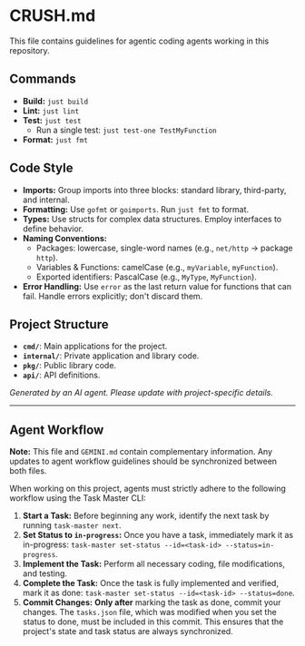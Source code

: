 # CRUSH.md

This file contains guidelines for agentic coding agents working in this repository.

## Commands

- **Build:** `just build`
- **Lint:** `just lint`
- **Test:** `just test`
  - Run a single test: `just test-one TestMyFunction`
- **Format:** `just fmt`

## Code Style

- **Imports:** Group imports into three blocks: standard library, third-party, and internal.
- **Formatting:** Use `gofmt` or `goimports`. Run `just fmt` to format.
- **Types:** Use structs for complex data structures. Employ interfaces to define behavior.
- **Naming Conventions:**
  - Packages: lowercase, single-word names (e.g., `net/http` -> package `http`).
  - Variables & Functions: camelCase (e.g., `myVariable`, `myFunction`).
  - Exported identifiers: PascalCase (e.g., `MyType`, `MyFunction`).
- **Error Handling:** Use `error` as the last return value for functions that can fail. Handle errors explicitly; don't discard them.

## Project Structure

- **`cmd/`**: Main applications for the project.
- **`internal/`**: Private application and library code.
- **`pkg/`**: Public library code.
- **`api/`**: API definitions.

*Generated by an AI agent. Please update with project-specific details.*

---
## Agent Workflow

**Note:** This file and `GEMINI.md` contain complementary information. Any updates to agent workflow guidelines should be synchronized between both files.

When working on this project, agents must strictly adhere to the following workflow using the Task Master CLI:

1.  **Start a Task:** Before beginning any work, identify the next task by running `task-master next`.
2.  **Set Status to `in-progress`:** Once you have a task, immediately mark it as in-progress: `task-master set-status --id=<task-id> --status=in-progress`.
3.  **Implement the Task:** Perform all necessary coding, file modifications, and testing.
4.  **Complete the Task:** Once the task is fully implemented and verified, mark it as done: `task-master set-status --id=<task-id> --status=done`.
5.  **Commit Changes:** **Only after** marking the task as done, commit your changes. The `tasks.json` file, which was modified when you set the status to done, must be included in this commit. This ensures that the project's state and task status are always synchronized.
